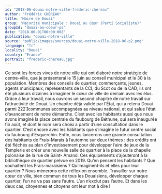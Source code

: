 ```yaml
---
id: "2018-06-douai-notre-ville-frederic-chereau"
author: "Frédéric CHÉREAU"
title: "Maire de Douai"
group: "Majorité municipale : Douai au Cœur (Parti Socialiste)"
groupId: "douai-au-coeur-ps"
date: "2018-06-01T00:00:00Z"
publication: "douai-notre-ville"
source: "public/images/sources/douai-notre-ville-2018-06-p2.png"
language: "fr"
locality: "Douai"
country: "France"
portrait: "frederic-chereau.jpg"
---
```


Ce sont les forces vives de notre ville qui ont élaboré notre stratégie de centre-ville, que je présenterai le 15 juin au conseil municipal et le 30 à la population. Membres des conseils de quartier, commerçants, jeunes, agents municipaux, représentants de la CCI, du Scot ou de la CAD, ils ont été plusieurs dizaines à imaginer le cœur de ville de demain avec les élus. Grâce à leur travail, nous ouvrons un second chapitre de notre travail sur l’attractivité de Douai. Un chapitre déjà validé par l’État, qui a retenu Douai parmi 222communes accompagnées au niveau national, et qui salue l’état d’avancement de notre démarche.
C’est avec les habitants aussi que nous avons imaginé la place centrale du faubourg de Béthune, qui sera inaugurée fin août, et dont le nom sera choisi à partir d’une consultation dans le quartier. C’est encore avec les habitants que s’imagine le futur centre social du faubourg d’Esquerchin.
Enfin, nous lancerons une grande consultation des habitants de Frais-Marais à l’automne sur deux thèmes : des crédits ont été fléchés au plan d’investissement pour développer l’aire de jeux de la Templerie et créer une nouvelle salle de quartier à la place de la chapelle polonaise de la rue de Saint-
Amand. Ces équipements s’ajouteront à la bibliothèque de quartier prévue en 2019. Qu’en pensent les habitants ? Que souhaitent les Frais-maraisiens ? Qu’imaginent-ils et elles pour leur quartier ? Nous mènerons cette réflexion ensemble.
Travailler sur notre cœur de ville, bien commun de tous les Douaisiens, développer chaque quartier, l’un ne va pas sans l’autre. L’un n’exclut pas l’autre. Et dans les deux cas, citoyennes et citoyens ont leur mot à dire !
